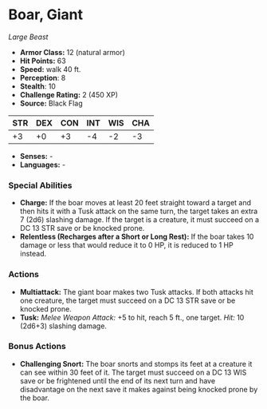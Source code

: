 # Boar, Giant

*Large* *Beast*

- **Armor Class:** 12 (natural armor)
- **Hit Points:** 63 
- **Speed:** walk 40 ft.
- **Perception**: 8
- **Stealth**: 10
- **Challenge Rating:** 2 (450 XP)
- **Source:** Black Flag

| STR | DEX | CON | INT | WIS | CHA |
| --- | --- | --- | --- | --- | --- |
| +3 | +0 | +3 | -4 | -2 | -3 |

- **Senses:** -
- **Languages:** -

### Special Abilities

- **Charge:** If the boar moves at least 20 feet straight toward a target and then hits it with a Tusk attack on the same turn, the target takes an extra 7 (2d6) slashing damage. If the target is a creature, it must succeed on a DC 13 STR save or be knocked prone.
- **Relentless (Recharges after a Short or Long Rest):** If the boar takes 10 damage or less that would reduce it to 0 HP, it is reduced to 1 HP instead.

### Actions

- **Multiattack:** The giant boar makes two Tusk attacks. If both attacks hit one creature, the target must succeed on a DC 13 STR save or be knocked prone.
- **Tusk:** _Melee Weapon Attack:_ +5 to hit, reach 5 ft., one target. _Hit:_ 10 (2d6+3) slashing damage.

### Bonus Actions

- **Challenging Snort:** The boar snorts and stomps its feet at a creature it can see within 30 feet of it. The target must succeed on a DC 13 WIS save or be frightened until the end of its next turn and have disadvantage on the next save it makes against being knocked prone by the boar.
